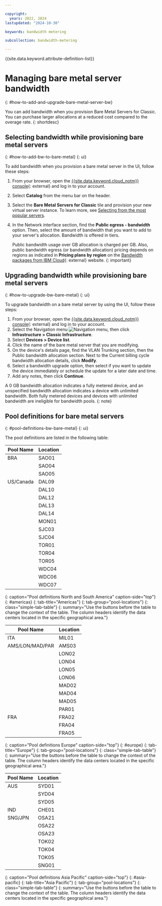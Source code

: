 ```yaml
---

copyright:
  years: 2022, 2024
lastupdated: "2024-10-30"

keywords: bandwidth metering

subcollection: bandwidth-metering

---
```


{{site.data.keyword.attribute-definition-list}}

# Managing bare metal server bandwidth
{: #how-to-add-and-upgrade-bare-metal-server-bw}

You can add bandwidth when you provision Bare Metal Servers for Classic. You can purchase larger allocations at a reduced cost compared to the overage rate.
{: shortdesc}

## Selecting bandwidth while provisioning bare metal servers
{: #how-to-add-bw-to-bare-metal}
{: ui}

To add bandwidth when you provision a bare metal server in the UI, follow these steps:

1. From your browser, open the [{{site.data.keyword.cloud_notm}} console](/login){: external} and log in to your account.
1. Select **Catalog** from the menu bar on the header.
1. Select the **Bare Metal Servers for Classic** tile and provision your new virtual server instance. To learn more, see [Selecting from the most popular servers](/docs/bare-metal?topic=bare-metal-bm-select-popular-servers).
1. In the Network interface section, find the **Public egress - bandwidth** option. Then, select the amount of bandwidth that you want to add to your server's allocation. Bandwidth is offered in tiers.

   Public bandwidth usage over GB allocation is charged per GB. Also, public bandwidth egress (or bandwidth allocation) pricing depends on regions as indicated in **Pricing plans by region** on the [Bandwidth packages from IBM Cloud](https://www.ibm.com/cloud/bandwidth-pricing){: external} website.
   {: important}

## Upgrading bandwidth while provisioning bare metal servers
{: #how-to-upgrade-bw-bare-metal}
{: ui}

To upgrade bandwidth on a bare metal server by using the UI, follow these steps:

1. From your browser, open the [{{site.data.keyword.cloud_notm}} console](/login){: external} and log in to your account.
1. Select the Navigation menu ![Navigation menu](../icons/icon_hamburger.svg), then click **Infrastructure > Classic Infrastructure**.
1. Select **Devices > Device list**.
1. Click the name of the bare metal server that you are modifying.
1. On the device's details page, find the VLAN Trunking section, then the Public bandwidth allocation section. Next to the Current billing cycle bandwidth allocation details, click **Modify**.
1. Select a bandwidth upgrade option, then select if you want to update the device immediately or schedule the update for a later date and time.
1. Add any notes, then click **Continue**.

A 0 GB bandwidth allocation indicates a fully metered device, and an unspecified bandwidth allocation indicates a device with unlimited bandwidth. Both fully metered devices and devices with unlimited bandwidth are ineligible for bandwidth pools.
{: note}

## Pool definitions for bare metal servers
{: #pool-definitions-bw-bare-metal}
{: ui}

The pool definitions are listed in the following table:

| Pool Name     | Location  |
|---------------|-----------|
| BRA | SAO01 |
| | SAO04 |
| | SAO05 |
| US/Canada | DAL09 |
| | DAL10 |
| | DAL12 |
| | DAL13 |
| | DAL14 |
| | MON01 |
| | SJC03 |
| | SJC04 |
| | TOR01 |
| | TOR04 |
| | TOR05 |
| | WDC04 |
| | WDC06 |
| | WDC07 |
{: caption="Pool definitions North and South America" caption-side="top"}
{: #americas}
{: tab-title="Americas"}
{: tab-group="pool-locations"}
{: class="simple-tab-table"}
{: summary="Use the buttons before the table to change the context of the table. The column headers identify the data centers located in the specific geographical area."}

| Pool Name | Location |
|-----------|----------|
| ITA | MIL01 |
|AMS/LON/MAD/PAR | AMS03 |
| | LON02 |
| | LON04 |
| | LON05 |
| | LON06 |
| | MAD02 |
| | MAD04 |
| | MAD05 |
| | PAR01 |
| FRA | FRA02 |
| | FRA04 |
| | FRA05 |
{: caption="Pool definitions Europe" caption-side="top"}
{: #europe}
{: tab-title="Europe"}
{: tab-group="pool-locations"}
{: class="simple-tab-table"}
{: summary="Use the buttons before the table to change the context of the table. The column headers identify the data centers located in the specific geographical area."}

| Pool Name | Location  |
|-----------|-----------|
| AUS | SYD01 |
| | SYD04 |
| | SYD05 |
| IND | CHE01 |
| SNG/JPN | OSA21 |
| | OSA22 |
| | OSA23 |
| | TOK02 |
| | TOK04 |
| | TOK05 |
| | SNG01 |
{: caption="Pool definitions Asia Pacific" caption-side="top"}
{: #asia-pacific}
{: tab-title="Asia Pacific"}
{: tab-group="pool-locations"}
{: class="simple-tab-table"}
{: summary="Use the buttons before the table to change the context of the table. The column headers identify the data centers located in the specific geographical area."}
